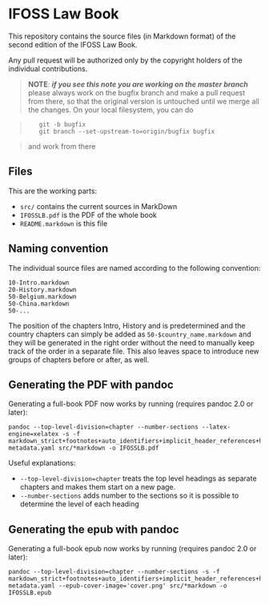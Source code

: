 # IFOSS Law Book

This repository contains the source files (in Markdown format) of the second edition of the IFOSS Law Book.

Any pull request will be authorized only by the copyright holders of the individual contributions.

> **NOTE**: **_if you see this note you are working on the master branch_** please always work on the bugfix branch and make a pull request from there, so that the original version is untouched until we merge all the changes. On your local filesystem, you can do

>        git -b bugfix
>        git branch --set-upstream-to=origin/bugfix bugfix

> and work from there

## Files
This are the working parts:

- `src/` contains the current sources in MarkDown
- `IFOSSLB.pdf` is the PDF of the whole book
- `README.markdown` is this file

## Naming convention

The individual source files are named according to the following convention:

```
10-Intro.markdown
20-History.markdown
50-Belgium.markdown
50-China.markdown
50-...

```

The position of the chapters Intro, History and is predetermined and the country chapters can simply be added as `50-$country_name.markdown` and they will be generated in the right order without the need to manually keep track of the order in a separate file. This also leaves space to introduce new groups of chapters before or after, as well.

## Generating the PDF with pandoc

Generating a full-book PDF now works by running (requires pandoc 2.0 or later):

```
pandoc --top-level-division=chapter --number-sections --latex-engine=xelatex -s -f markdown_strict+footnotes+auto_identifiers+implicit_header_references+header_attributes+yaml_metadata_block metadata.yaml src/*markdown -o IFOSSLB.pdf
```

Useful explanations:

- `--top-level-division=chapter` treats the top level headings as separate chapters and makes them start on a new page.
- `--number-sections` adds number to the sections so it is possible to determine the level of each heading

## Generating the epub with pandoc

Generating a full-book epub now works by running (requires pandoc 2.0 or later):

```
pandoc --top-level-division=chapter --number-sections -s -f markdown_strict+footnotes+auto_identifiers+implicit_header_references+header_attributes+yaml_metadata_block metadata.yaml --epub-cover-image='cover.png' src/*markdown -o IFOSSLB.epub
```

